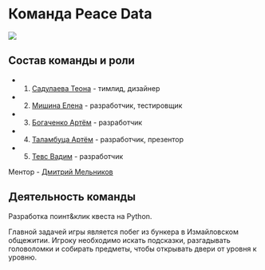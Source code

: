 # Команда Peace Data

![](https://i.imgur.com/VH3MGdt.jpg)

## Состав команды и роли

* 1. [Садулаева Теона](https://git.iu7.bmstu.ru/str18u474) - тимлид, дизайнер
* 2. [Мишина Елена](https://git.iu7.bmstu.ru/mev18u391) - разработчик, тестировщик
* 3. [Богаченко Артём](https://git.iu7.bmstu.ru/ba18u952) - разработчик
* 4. [Таламбуца Артём](https://git.iu7.bmstu.ru/tayu18u514) - разработчик, презентор
* 5. [Тевс Вадим](https://git.iu7.bmstu.ru/tvm18u898) - разработчик

Ментор - [Дмитрий Мельников](https://git.iu7.bmstu.ru/mda14u276)

## Деятельность команды

Разработка поинт&клик квеста на Python. 

Главной задачей игры является побег из бункера в Измайловском общежитии.
Игроку необходимо искать подсказки, разгадывать головоломки
и собирать предметы, чтобы открывать двери от уровня к уровню.
